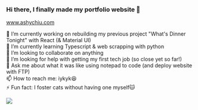 ### Hi there, I finally made my portfolio website 👋

www.ashychiu.com


🔭 I’m currently working on rebuilding my previous project "What's Dinner Tonight" with React (& Material UI)  
🌱 I’m currently learning Typescript & web scrapping with python  
👯 I’m looking to collaborate on anything  
🤔 I’m looking for help with getting my first tech job (so close yet so far!)  
💬 Ask me about what it was like using notepad to code (and deploy website with FTP)  
📫 How to reach me: iykyk😆  
⚡ Fun fact: I foster cats without having one myself🐱  

![](https://komarev.com/ghpvc/?username=ashychiu)

<!--
**ashychiu/ashychiu** is a ✨ _special_ ✨ repository because its `README.md` (this file) appears on your GitHub profile.

Here are some ideas to get you started:

- 🔭 I’m currently working on ...
- 🌱 I’m currently learning ...
- 👯 I’m looking to collaborate on ...
- 🤔 I’m looking for help with ...
- 💬 Ask me about ...
- 📫 How to reach me: ...
- 😄 Pronouns: ...
- ⚡ Fun fact: ...
-->
